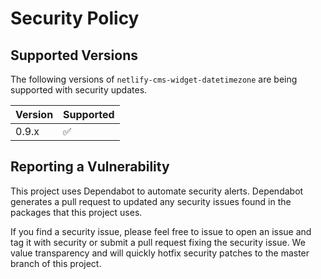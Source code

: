 # Security Policy

## Supported Versions

The following versions of `netlify-cms-widget-datetimezone` are being supported with security updates.

| Version | Supported          |
| ------- | ------------------ |
| 0.9.x   | :white_check_mark: |

## Reporting a Vulnerability

This project uses Dependabot to automate security alerts. Dependabot generates a pull request to updated any security issues found in the packages that this project uses.

If you find a security issue, please feel free to issue to open an issue and tag it with security or submit a pull request fixing the security issue. We value transparency and will quickly hotfix security patches to the master branch of this project.
